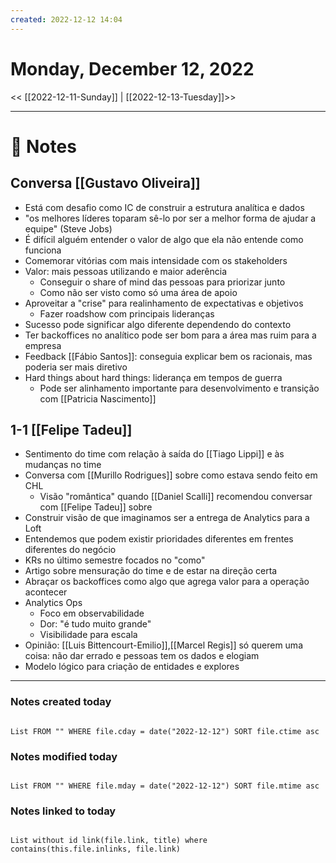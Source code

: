 ```yaml
---
created: 2022-12-12 14:04
---
```


# Monday, December 12, 2022

<< [[2022-12-11-Sunday]] | [[2022-12-13-Tuesday]]>>

---

# 📝 Notes
## Conversa [[Gustavo Oliveira]]
- Está com desafio como IC de construir a estrutura analítica e dados
- "os melhores líderes toparam sê-lo por ser a melhor forma de ajudar a equipe" (Steve Jobs)
- É difícil alguém entender o valor de algo que ela não entende como funciona
- Comemorar vitórias com mais intensidade com os stakeholders
- Valor: mais pessoas utilizando e maior aderência
	- Conseguir o share of mind das pessoas para priorizar junto
	- Como não ser visto como só uma área de apoio
- Aproveitar a "crise" para realinhamento de expectativas e objetivos
	- Fazer roadshow com principais lideranças
- Sucesso pode significar algo diferente dependendo do contexto
- Ter backoffices no analítico pode ser bom para a área mas ruim para a empresa
- Feedback [[Fábio Santos]]: conseguia explicar bem os racionais, mas poderia ser mais diretivo
- Hard things about hard things: liderança em tempos de guerra
	- Pode ser alinhamento importante para desenvolvimento e transição com [[Patricia Nascimento]]

## 1-1 [[Felipe Tadeu]]
- Sentimento do time com relação à saída do [[Tiago Lippi]] e às mudanças no time
- Conversa com [[Murillo Rodrigues]] sobre como estava sendo feito em CHL
	- Visão "romântica" quando [[Daniel Scalli]] recomendou conversar com [[Felipe Tadeu]] sobre
- Construir visão de que imaginamos ser a entrega de Analytics para a Loft
- Entendemos que podem existir prioridades diferentes em frentes diferentes do negócio
- KRs no último semestre focados no "como"
- Artigo sobre mensuração do time e de estar na direção certa
- Abraçar os backoffices como algo que agrega valor para a operação acontecer
- Analytics Ops
	- Foco em observabilidade
	- Dor: "é tudo muito grande"
	- Visibilidade para escala
- Opinião: [[Luis Bittencourt-Emilio]],[[Marcel Regis]] só querem uma coisa: não dar errado e pessoas tem os dados e elogiam
- Modelo lógico para criação de entidades e explores

---

### Notes created today

```dataview

List FROM "" WHERE file.cday = date("2022-12-12") SORT file.ctime asc

```

### Notes modified today

```dataview

List FROM "" WHERE file.mday = date("2022-12-12") SORT file.mtime asc

```

### Notes linked to today

```dataview 

List without id link(file.link, title) where contains(this.file.inlinks, file.link)

```